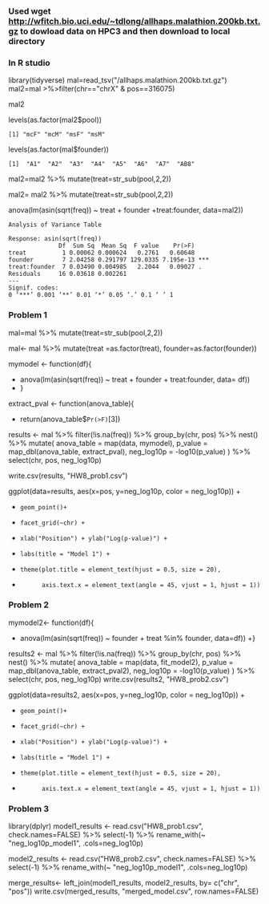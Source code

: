 ### Used wget http://wfitch.bio.uci.edu/~tdlong/allhaps.malathion.200kb.txt.gz to dowload data on HPC3 and then download to local directory
### In R studio
library(tidyverse)
mal=read_tsv("/allhaps.malathion.200kb.txt.gz")
mal2=mal >%>filter(chr=="chrX" & pos==316075)

mal2

levels(as.factor(mal2$pool))
```
[1] "mcF" "mcM" "msF" "msM" 
```
levels(as.factor(mal$founder))
```
[1]  "A1"  "A2"  "A3"  "A4"  "A5"  "A6"  "A7"  "AB8"
```
mal2=mal2 %>% mutate(treat=str_sub(pool,2,2))

mal2= mal2 %>% mutate(treat=str_sub(pool,2,2))

anova(lm(asin(sqrt(freq)) ~ treat + founder +treat:founder, data=mal2))

```
Analysis of Variance Table

Response: asin(sqrt(freq))
              Df  Sum Sq  Mean Sq  F value    Pr(>F)    
treat          1 0.00062 0.000624   0.2761   0.60648    
founder        7 2.04258 0.291797 129.0335 7.195e-13 ***
treat:founder  7 0.03490 0.004985   2.2044   0.09027 .  
Residuals     16 0.03618 0.002261                       
---
Signif. codes:  
0 ‘***’ 0.001 ‘**’ 0.01 ‘*’ 0.05 ‘.’ 0.1 ‘ ’ 1

```
### Problem 1
mal=mal %>% mutate(treat=str_sub(pool,2,2))

mal<- mal %>% mutate(treat =as.factor(treat), founder=as.factor(founder))

mymodel <- function(df){
+ anova(lm(asin(sqrt(freq)) ~ treat + founder + treat:founder, data= df))
+ }

extract_pval <- function(anova_table){
+ return(anova_table$`Pr(>F)`[3])

results <- mal %>%
  filter(!is.na(freq)) %>%
  group_by(chr, pos) %>%
  nest() %>%
  mutate(
    anova_table = map(data, mymodel),
    p_value = map_dbl(anova_table, extract_pval),
    neg_log10p = -log10(p_value)
  ) %>%
  select(chr, pos, neg_log10p)

 write.csv(results, "HW8_prob1.csv")

ggplot(data=results, aes(x=pos, y=neg_log10p, color = neg_log10p)) +
+     geom_point()+
+     facet_grid(~chr) +
+     xlab("Position") + ylab("Log(p-value)") +
+     labs(title = "Model 1") + 
+     theme(plot.title = element_text(hjust = 0.5, size = 20),
+           axis.text.x = element_text(angle = 45, vjust = 1, hjust = 1))

### Problem 2
mymodel2<- function(df){
+ anova(lm(asin(sqrt(freq)) ~ founder + treat %in% founder, data=df))
+}

results2 <- mal %>%
  filter(!is.na(freq)) %>%
  group_by(chr, pos) %>%
  nest() %>%
  mutate(
    anova_table = map(data, fit_model2),
    p_value = map_dbl(anova_table, extract_pval2),
    neg_log10p = -log10(p_value)
  ) %>%
  select(chr, pos, neg_log10p)
write.csv(results2, "HW8_prob2.csv")

 ggplot(data=results2, aes(x=pos, y=neg_log10p, color = neg_log10p)) +
+     geom_point()+
+     facet_grid(~chr) +
+     xlab("Position") + ylab("Log(p-value)") +
+     labs(title = "Model 1") + 
+     theme(plot.title = element_text(hjust = 0.5, size = 20),
+           axis.text.x = element_text(angle = 45, vjust = 1, hjust = 1))

### Problem 3

library(dplyr)
model1_results <- read.csv("HW8_prob1.csv", check.names=FALSE) %>%
select(-1) %>% rename_with(~ "neg_log10p_model1", .cols=neg_log10p)

model2_results <- read.csv("HW8_prob2.csv", check.names=FALSE) %>%
select(-1) %>% rename_with(~ "neg_log10p_model1", .cols=neg_log10p)

merge_results<- left_join(model1_results, model2_results, by= c("chr", "pos"))
write.csv(merged_results, "merged_model.csv", row.names=FALSE)
